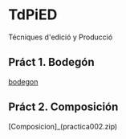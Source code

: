 # TdPiED
Técniques d'edició y Producció
## Práct 1. Bodegón
[bodegon](practica001.zip)
## Práct 2. Composición
[Composicion]_(practica002.zip)
